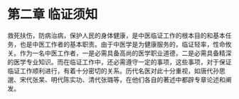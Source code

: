 # 第二章 临证须知

救死扶伤，防病治病，保护人民的身体健康，是中医临证工作的根本目的和基本任务，也是中医工作者的基本职责。由于中医学是为健康服务的，临证轻率，性命攸关。作为一名中医工作者，一是必需具备高尚的医学职业道德，二是必需具备精深的医学专业知识。而在临证工作中，还必需遵守一定的事项，这些事项，对于保证临证工作顺利进行，有着十分密切的关系。历代名医对此十分重视，如唐代孙思邈、宋代张杲、明代陈实功、清代张璐等，在他们各自的著述中都辟专章论述和阐发。


